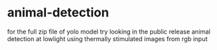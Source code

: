 # animal-detection
for the full zip file of yolo model try looking in the public release
animal detection at lowlight using thermally stimulated images from rgb input
